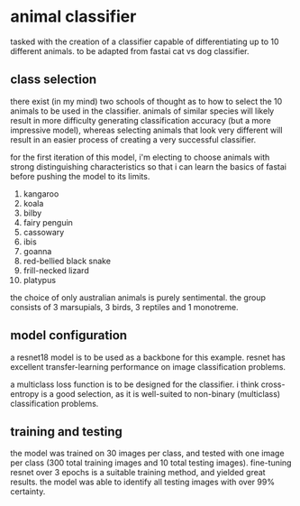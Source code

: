 # animal classifier

tasked with the creation of a classifier capable of differentiating up to 10 different animals. to be adapted from fastai cat vs dog classifier.

## class selection

there exist (in my mind) two schools of thought as to how to select the 10 animals to be used in the classifier. animals of similar species will likely result in more difficulty generating classification accuracy (but a more impressive model), whereas selecting animals that look very different will result in an easier process of creating a very successful classifier. 

for the first iteration of this model, i'm electing to choose animals with strong distinguishing characteristics so that i can learn the basics of fastai before pushing the model to its limits. 

1. kangaroo
2. koala
3. bilby
4. fairy penguin
5. cassowary
6. ibis
7. goanna
8. red-bellied black snake
9. frill-necked lizard
10. platypus

the choice of only australian animals is purely sentimental. the group consists of 3 marsupials, 3 birds, 3 reptiles and 1 monotreme.

## model configuration

a resnet18 model is to be used as a backbone for this example. resnet has excellent transfer-learning performance on image classification problems.

a multiclass loss function is to be designed for the classifier. i think cross-entropy is a good selection, as it is well-suited to non-binary (multiclass) classification problems.

## training and testing

the model was trained on 30 images per class, and tested with one image per class (300 total training images and 10 total testing images). fine-tuning resnet over 3 epochs is a suitable training method, and yielded great results. the model was able to identify all testing images with over 99% certainty.
